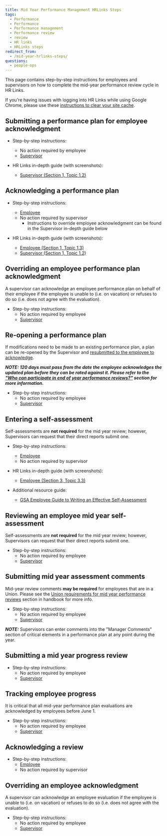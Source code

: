 ```yaml
---
title: Mid Year Performance Management HRLinks Steps
tags:
  - Performance
  - Performance
  - Performance management
  - Performance review
  - review
  - HR links
  - HRLinks steps
redirect_from:
  - /mid-year-hrlinks-steps/
questions:
  - people-ops
---
```


This page contains step-by-step instructions for employees and supervisors on how to complete the mid-year performance review cycle in HR Links.

If you're having issues with logging into HR Links while using Google Chrome, please use these [instructions to clear your site cache](https://docs.google.com/document/d/13j6e8bAVSWFSNNkqmU2hMfwXOCBsi49d_2EqvL3aKXE/edit?usp=sharing).

## Submitting a performance plan for employee acknowledgment

* Step-by-step instructions:
  * No action required by employee
  * [Supervisor](https://docs.google.com/document/d/1iduOW_V1NNqGnZkm7TAwzzr4oIZPZW3UG-f1QdaLD-w/edit#heading=h.o3zrpdn0fzs1)

* HR Links in-depth guide (with screenshots):
  * [Supervisor (Section 1, Topic 1.2)](https://drive.google.com/open?id=15Xm9NF_KfcWN-ZxPomooowEAq51073Xi)

## Acknowledging a performance plan

* Step-by-step instructions:
  * [Employee](https://docs.google.com/document/d/1VxwbatliieP78-qN_VmdHxt1ROvSro4yKe9-OkjQd58/edit#heading=h.u5b15qifcg0q)
  * No action required by supervisor
    * Instructions to override employee acknowledgment can be found in the Supervisor in-depth guide below

* HR Links in-depth guide (with screenshots):
  * [Employee (Section 1, Topic 1.3)](https://drive.google.com/file/d/1NhoDr9MlNTP9VEgBx72H-KoPjNeivOwv/view)
  * [Supervisor (Section 1, Topic 1.2)](https://drive.google.com/open?id=15Xm9NF_KfcWN-ZxPomooowEAq51073Xi)

## Overriding an employee performance plan acknowledgment

A supervisor can acknowledge an employee performance plan on behalf of their employee if the employee is unable to (i.e. on vacation) or refuses to do so (i.e. does not agree with the evaluation).

* Step-by-step instructions:
  * No action required by employee
  * [Supervisor](https://docs.google.com/document/d/1iduOW_V1NNqGnZkm7TAwzzr4oIZPZW3UG-f1QdaLD-w/edit#heading=h.g8d9qupcsxiz)

## Re-opening a performance plan

If modifications need to be made to an existing performance plan, a plan can be re-opened by the Supervisor and [resubmitted to the employee to acknowledge]({{site.baseurl}}/performance-management/end-of-year/hrlinks-steps/#submitting-a-performance-plan-for-employee-approval).

***NOTE: 120 days must pass from the date the employee acknowledges the updated plan before they can be rated against it.  Please refer to the ["Who can participate in end of year performance reviews?"]({{site.baseurl}}/performance-management/#who-participates-in-the-end-of-year-performance-review) section for more information.***

* Step-by-step instructions:
  * No action required by employee
  * [Supervisor](https://docs.google.com/document/d/1iduOW_V1NNqGnZkm7TAwzzr4oIZPZW3UG-f1QdaLD-w/edit#heading=h.crvn3012hsrk)

## Entering a self-assessment

Self-assessments are **not required** for the mid year review; however, Supervisors can request that their direct reports submit one.

* Step-by-step instructions:
  * [Employee](https://docs.google.com/document/d/1VxwbatliieP78-qN_VmdHxt1ROvSro4yKe9-OkjQd58/edit#heading=h.2bzg793t31vu)
  * No action required by supervisor

* HR Links in-depth guide (with screenshots):
  * [Employee (Section 3, Topic 3.3)](https://drive.google.com/file/d/1NhoDr9MlNTP9VEgBx72H-KoPjNeivOwv/view)

* Additional resource guide:
  * [GSA Employee Guide to Writing an Effective Self-Assessment](https://drive.google.com/open?id=1EFwZLMB4qZLZdz98NKGV-TLnJrquLiqo)

## Reviewing an employee mid year self-assessment

Self-assessments are **not required** for the mid year review; however, Supervisors can request that their direct reports submit one.

* Step-by-step instructions:
  * No action required by employee
  * [Supervisor](https://docs.google.com/document/d/1iduOW_V1NNqGnZkm7TAwzzr4oIZPZW3UG-f1QdaLD-w/edit#heading=h.dc4dfn7ht52u)

## Submitting mid year assessment comments

Mid-year review comments **may be required** for employees that are in a Union.  Please see the [Union requirements for mid year performance reviews]({{site.baseurl}}/performance-management/mid-year/#union-requirements-for-mid-year-performance-reviews) section in handbook for more info. 

* Step-by-step instructions:
  * No action required by employee
  * [Supervisor](https://docs.google.com/document/d/1iduOW_V1NNqGnZkm7TAwzzr4oIZPZW3UG-f1QdaLD-w/edit#heading=h.c3fz56zdlqf2)

***NOTE:*** Supervisors can enter comments into the "Manager Comments" section of critical elements in a performance plan at any point during the year. 

## Submitting a mid year progress review

* Step-by-step instructions:
  * No action required by employee
  * [Supervisor](https://docs.google.com/document/d/1iduOW_V1NNqGnZkm7TAwzzr4oIZPZW3UG-f1QdaLD-w/edit#heading=h.b571filp3lyz)

## Tracking employee progress

It is critical that all mid-year performance plan evaluations are acknowledged by employees before June 1.

* Step-by-step instructions:
  * No action required by employee
  * [Supervisor](https://docs.google.com/document/d/1iduOW_V1NNqGnZkm7TAwzzr4oIZPZW3UG-f1QdaLD-w/edit#heading=h.34676ir5s3g8)

## Acknowledging a review

* Step-by-step instructions:
  * [Employee](https://docs.google.com/document/d/1VxwbatliieP78-qN_VmdHxt1ROvSro4yKe9-OkjQd58/edit#heading=h.6ykmn1ge2hlk)
  * No action required by supervisor

## Overriding an employee acknowledgment

A supervisor can acknowledge an employee evaluation if the employee is unable to (i.e. on vacation) or refuses to do so (i.e. does not agree with the evaluation).

* Step-by-step instructions:
  * No action required by employee
  * [Supervisor](https://docs.google.com/document/d/1iduOW_V1NNqGnZkm7TAwzzr4oIZPZW3UG-f1QdaLD-w/edit#heading=h.u17jlta6re6m)
